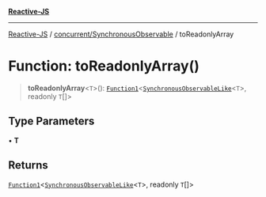 [**Reactive-JS**](../../../README.md)

***

[Reactive-JS](../../../README.md) / [concurrent/SynchronousObservable](../README.md) / toReadonlyArray

# Function: toReadonlyArray()

> **toReadonlyArray**\<`T`\>(): [`Function1`](../../../functions/type-aliases/Function1.md)\<[`SynchronousObservableLike`](../../interfaces/SynchronousObservableLike.md)\<`T`\>, readonly `T`[]\>

## Type Parameters

• **T**

## Returns

[`Function1`](../../../functions/type-aliases/Function1.md)\<[`SynchronousObservableLike`](../../interfaces/SynchronousObservableLike.md)\<`T`\>, readonly `T`[]\>
